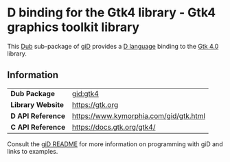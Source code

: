 # D binding for the Gtk4 library - Gtk4 graphics toolkit library

This [Dub](https://dub.pm/) sub-package of [giD](https://gid.dub.pm) provides a [D language](https://www.dlang.org) binding to the [Gtk 4.0](https://gtk.org) library.

## Information

|     |     |
| --- | --- |
| **Dub Package**          | [gid:gtk4](https://code.dlang.org/packages/gid%3Agtk4)                           |
| **Library Website**      | https://gtk.org                                                                  |
| **D API Reference**      | https://www.kymorphia.com/gid/gtk.html                                           |
| **C API Reference**      | https://docs.gtk.org/gtk4/                                                       |

Consult the [giD README](https://github.com/Kymorphia/gid) for more information on programming with giD and links to examples.
